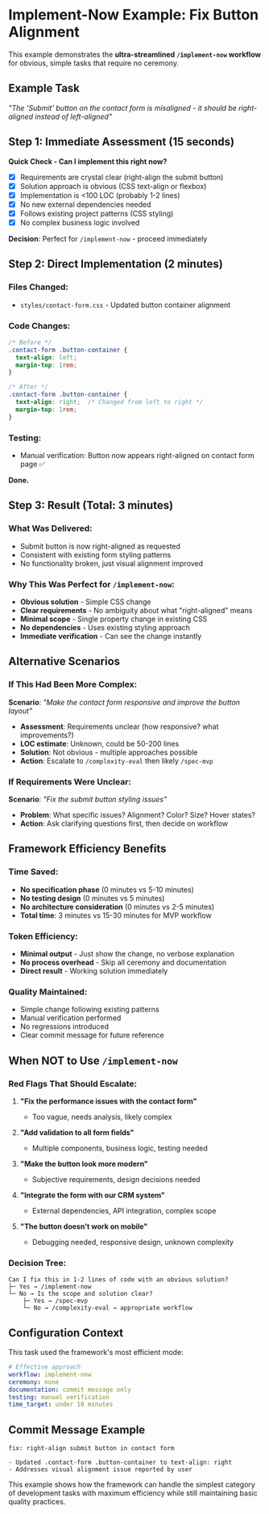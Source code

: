 # Implement-Now Example: Fix Button Alignment

This example demonstrates the **ultra-streamlined `/implement-now` workflow** for obvious, simple tasks that require no ceremony.

## Example Task
*"The 'Submit' button on the contact form is misaligned - it should be right-aligned instead of left-aligned"*

## Step 1: Immediate Assessment (15 seconds)

**Quick Check - Can I implement this right now?**
- [x] Requirements are crystal clear (right-align the submit button)
- [x] Solution approach is obvious (CSS text-align or flexbox)
- [x] Implementation is <100 LOC (probably 1-2 lines)
- [x] No new external dependencies needed
- [x] Follows existing project patterns (CSS styling)
- [x] No complex business logic involved

**Decision**: Perfect for `/implement-now` - proceed immediately

## Step 2: Direct Implementation (2 minutes)

### Files Changed:
- `styles/contact-form.css` - Updated button container alignment

### Code Changes:
```css
/* Before */
.contact-form .button-container {
  text-align: left;
  margin-top: 1rem;
}

/* After */
.contact-form .button-container {
  text-align: right;  /* Changed from left to right */
  margin-top: 1rem;
}
```

### Testing:
- Manual verification: Button now appears right-aligned on contact form page ✅

**Done.**

## Step 3: Result (Total: 3 minutes)

### What Was Delivered:
- Submit button is now right-aligned as requested
- Consistent with existing form styling patterns
- No functionality broken, just visual alignment improved

### Why This Was Perfect for `/implement-now`:
- **Obvious solution** - Simple CSS change
- **Clear requirements** - No ambiguity about what "right-aligned" means
- **Minimal scope** - Single property change in existing CSS
- **No dependencies** - Uses existing styling approach
- **Immediate verification** - Can see the change instantly

## Alternative Scenarios

### If This Had Been More Complex:

**Scenario**: *"Make the contact form responsive and improve the button layout"*
- **Assessment**: Requirements unclear (how responsive? what improvements?)
- **LOC estimate**: Unknown, could be 50-200 lines
- **Solution**: Not obvious - multiple approaches possible
- **Action**: Escalate to `/complexity-eval` then likely `/spec-mvp`

### If Requirements Were Unclear:

**Scenario**: *"Fix the submit button styling issues"*
- **Problem**: What specific issues? Alignment? Color? Size? Hover states?
- **Action**: Ask clarifying questions first, then decide on workflow

## Framework Efficiency Benefits

### Time Saved:
- **No specification phase** (0 minutes vs 5-10 minutes)
- **No testing design** (0 minutes vs 5 minutes) 
- **No architecture consideration** (0 minutes vs 2-5 minutes)
- **Total time**: 3 minutes vs 15-30 minutes for MVP workflow

### Token Efficiency:
- **Minimal output** - Just show the change, no verbose explanation
- **No process overhead** - Skip all ceremony and documentation
- **Direct result** - Working solution immediately

### Quality Maintained:
- Simple change following existing patterns
- Manual verification performed
- No regressions introduced
- Clear commit message for future reference

## When NOT to Use `/implement-now`

### Red Flags That Should Escalate:

1. **"Fix the performance issues with the contact form"**
   - Too vague, needs analysis, likely complex

2. **"Add validation to all form fields"**  
   - Multiple components, business logic, testing needed

3. **"Make the button look more modern"**
   - Subjective requirements, design decisions needed

4. **"Integrate the form with our CRM system"**
   - External dependencies, API integration, complex scope

5. **"The button doesn't work on mobile"**
   - Debugging needed, responsive design, unknown complexity

### Decision Tree:
```
Can I fix this in 1-2 lines of code with an obvious solution?
├─ Yes → /implement-now
└─ No → Is the scope and solution clear?
    ├─ Yes → /spec-mvp
    └─ No → /complexity-eval → appropriate workflow
```

## Configuration Context

This task used the framework's most efficient mode:
```yaml
# Effective approach
workflow: implement-now
ceremony: none
documentation: commit message only
testing: manual verification
time_target: under 10 minutes
```

## Commit Message Example

```
fix: right-align submit button in contact form

- Updated .contact-form .button-container to text-align: right
- Addresses visual alignment issue reported by user
```

This example shows how the framework can handle the simplest category of development tasks with maximum efficiency while still maintaining basic quality practices.